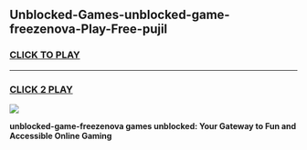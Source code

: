 
## Unblocked-Games-unblocked-game-freezenova-Play-Free-pujil
<h3>
<a href="https://premium76.site?title=unblocked-game-freezenova&ref=21A">CLICK TO PLAY</a></h3>
<hr>

<h3>
<a href="https://premium76.site?title=unblocked-game-freezenova&ref=21A">CLICK 2 PLAY</a>
  
</h3>

<a href="https://premium76.site?title=unblocked-game-freezenova&ref=21A"><img src="https://clearcache.store/games.png"></a>


**unblocked-game-freezenova games unblocked: Your Gateway to Fun and Accessible Online Gaming**
